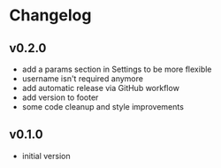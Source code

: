 # Changelog

## v0.2.0

- add a params section in Settings to be more flexible
- username isn't required anymore
- add automatic release via GitHub workflow
- add version to footer
- some code cleanup and style improvements

## v0.1.0

- initial version